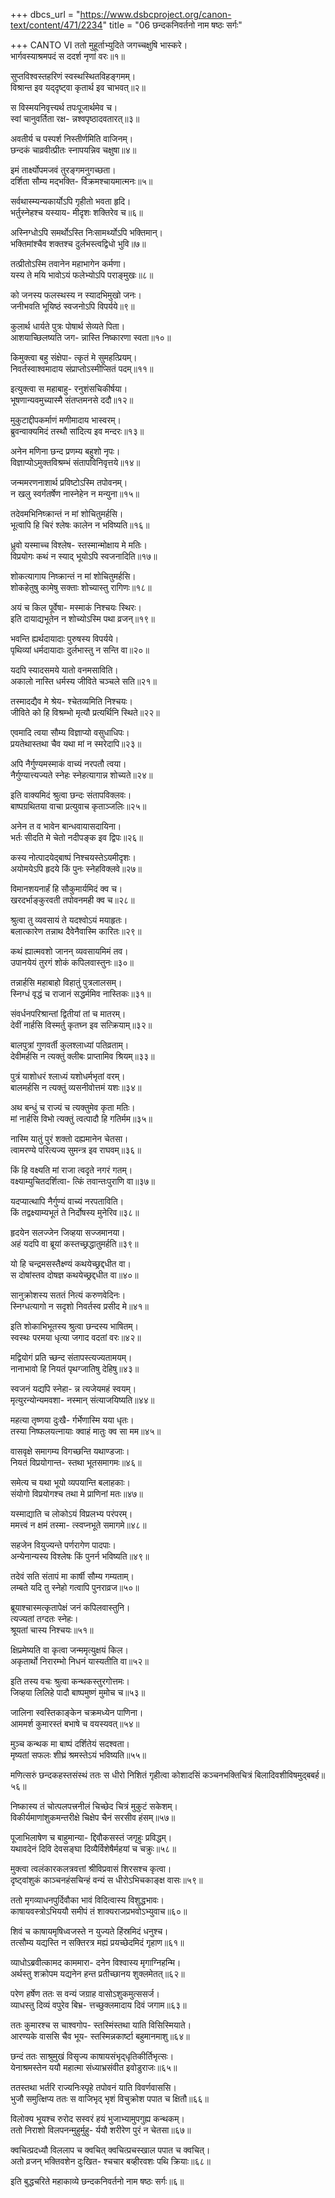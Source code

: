 +++
dbcs_url = "https://www.dsbcproject.org/canon-text/content/471/2234"
title = "06 छन्दकनिवर्तनो नाम षष्ठः सर्गः"

+++
CANTO VI
ततो मुहूर्ताभ्युदिते 
जगच्चक्षुषि भास्करे।  
भार्गवस्याश्रमपदं 
स ददर्श नृणां वरः॥१॥

सुप्तविश्वस्तहरिणं 
स्वस्थस्थितविहङ्गमम्।  
विश्रान्त इव यद्‍दृष्ट्वा 
कृतार्थ इव चाभवत्॥२॥

स विस्मयनिवृत्त्यर्थ
तपःपूजार्थमेव च।  
स्वां चानुवर्तिता रक्ष-
न्नश्वपृष्ठादवतारत्॥३॥

अवतीर्य च पस्पर्श 
निस्तीर्णमिति वाजिनम्।  
छन्दकं चाव्रवीत्प्रीतः
स्नापयन्निव चक्षुषा॥४॥

इमं तार्क्ष्योपमजवं 
तुरङ्गमनुगच्छता।  
दर्शिता सौम्य मद्भक्ति-
र्विक्रमश्चायमात्मनः॥५॥

सर्वथास्म्यन्यकार्योऽपि 
गृहीतो भवता हृदि।  
भर्तुस्नेहश्च यस्याय-
मीदृशः शक्तिरेव च॥६॥

अस्निग्धोऽपि समर्थोऽस्ति
निःसामर्थ्योऽपि भक्तिमान्।  
भक्तिमांश्चैव शक्तश्च 
दुर्लभस्त्वद्विधो भुवि॥७॥

तत्प्रीतोऽस्मि तवानेन 
महाभागेन कर्मणा।  
यस्य ते मयि भावोऽयं 
फलेभ्योऽपि पराङ्मुखः॥८॥

को जनस्य फलस्थस्य 
न स्यादभिमुखो जनः।  
जनीभवति भूयिष्ठं 
स्वजनोऽपि विपर्यये॥९॥

कुलार्थ धार्यते पुत्रः 
पोषार्थ सेव्यते पिता।  
आशयाच्छिलष्यति जग-
न्नास्ति निष्कारणा स्वता॥१०॥

किमुक्त्‍वा बहु संक्षेपा-
त्कृतं मे सुमहत्प्रियम्।  
निवर्तस्वाश्वमादाय 
संप्राप्तोऽस्मीप्सितं पदम्॥११॥

इत्युक्त्‍वा स महाबाहु-
रनुशंसचिकीर्षया।  
भूषणान्यवमुच्यास्मै
संतप्तमनसे ददौ॥१२॥

मुकुटाद्दीपकर्माणं 
मणीमादाय भास्वरम्।  
ब्रुवन्वाक्यमिदं तस्थौ 
सांदित्य इव मन्दरः॥१३॥

अनेन मणिना छन्द 
प्रणम्य बहुशो नृपः।  
विज्ञाप्योऽमुक्तविश्रम्भं 
संतापविनिवृत्तये॥१४॥

जन्ममरणनाशार्थ
प्रविष्टोऽस्मि तपोवनम्।  
न खलु स्वर्गतर्षेण
नास्नेहेन न मन्युना॥१५॥

तदेवमभिनिष्क्रान्तं 
न मां शोचितुमर्हसि।  
भूत्वापि हि चिरं श्लेषः
कालेन न भविष्यति॥१६॥

ध्रुवो यस्माच्च विश्लेष-
स्तस्मान्मोक्षाय मे मतिः।  
विप्रयोगः कथं न स्याद् 
भूयोऽपि स्वजनादिति॥१७॥

शोकत्यागाय निष्क्रान्तं 
न मां शोचितुमर्हसि।  
शोकहेतुषु कामेषु
सक्ताः शोच्यास्तु रागिणः॥१८॥

अयं च किल पूर्वेषा-
मस्माकं निश्चयः स्थिरः।  
इति दायाद्यभूतेन 
न शोच्योऽस्मि पथा व्रजन्॥१९॥

भवन्ति ह्यर्थदायादाः 
पुरुषस्य विपर्यये।  
पृथिव्यां धर्मदायादाः 
दुर्लभास्तु न सन्ति वा॥२०॥

यदपि स्यादसमये 
यातो वनमसाविति।  
अकालो नास्ति धर्मस्य 
जीविते चञ्चले सति॥२१॥

तस्मादद्यैव मे श्रेय-
श्चेतव्यमिति निश्चयः।  
जीविते को हि विश्रम्भो 
मृत्यौ प्रत्यर्थिनि स्थिते॥२२॥

एवमादि त्वया सौम्य 
विज्ञाप्यो वसुधाधिपः।  
प्रयतेथास्तथा चैव 
यथा मां न स्मरेदापि॥२३॥

अपि नैर्गुण्यमस्माकं 
वाच्यं नरपतौ त्वया।  
नैर्गुण्यात्त्यज्यते स्नेहः 
स्नेहत्यागान्न शोच्यते॥२४॥

इति वाक्यमिदं श्रुत्वा 
छन्दः संतापविक्लवः।  
बाष्पग्रथितया वाचा 
प्रत्युवाच कृताञ्जलिः॥२५॥

अनेन त व भावेन 
बान्धवायासदायिना।  
भर्तः सीदति मे चेतो 
नदीपङ्क इव द्विपः॥२६॥

कस्य नोत्पादयेद्‍बाष्पं 
निश्चयस्तेऽयमीदृशः।  
अयोमयेऽपि हृदये 
किं पुनः स्नेहविक्लवे॥२७॥

विमानशयनार्हं हि 
सौकुमार्यमिदं क्व च।  
खरदर्भाङ्‍कुरवती 
तपोवनमही क्व च॥२८॥

श्रुत्वा तु व्यवसायं ते 
यदश्वोऽयं मयाहृतः।  
बलात्कारेण तन्नाथ 
दैवेनैवास्मि कारितः॥२९॥

कथं ह्यात्मवशो जानन्
व्यवसायमिमं तव।  
उपानयेयं तुरगं 
शोकं कपिलवास्तुनः॥३०॥

तन्नार्हसि महाबाहो 
विहातुं पुत्रलालसम्।  
स्निग्धं वृद्धं च राजानं 
सद्धर्ममिव नास्तिकः॥३१॥

संवर्धनपरिश्रान्तां 
द्वितीयां तां च मातरम्।  
देवीं नार्हसि विस्मर्तु 
कृतघ्न इव सत्क्रियाम्॥३२॥

बालपुत्रां गुणवर्ती 
कुलश्लाध्यां पतिव्रताम्।  
देवीमर्हसि न त्यक्तुं 
क्लीबः प्राप्तामिव श्रियम्॥३३॥

पुत्रं याशोधरं श्लाध्यं 
यशोधर्मभृतां वरम्।  
बालमर्हसि न त्यक्तुं 
व्यसनीवोत्तमं यशः॥३४॥

अथ बन्धुं च राज्यं च 
त्यक्तुमेव कृता मतिः।  
मां नार्हसि विभो त्यक्तुं 
त्वत्पादौ हि गतिर्मम॥३५॥

नास्मि यातुं पुरं शक्तो 
दह्यमानेन चेतसा।  
त्वामरण्ये परित्यज्य 
सुमन्त्र इव राघवम्॥३६॥

किं हि वक्ष्यति मां राजा 
त्वदृते नगरं गतम्।  
वक्ष्याम्युचितदर्शित्वा-
त्किं तवान्तःपुराणि वा॥३७॥

यदप्यात्थापि नैर्गुण्यं 
वाच्यं नरपताविति।  
किं तद्वक्ष्याम्यभूतं ते 
निर्दोषस्य मुनेरिव॥३८॥

हृदयेन सलज्जेन 
जिव्हया सज्जमानया।  
अहं यदपि वा ब्रूयां 
कस्तच्छ्रद्धातुमर्हति॥३९॥

यो हि चन्द्रमसस्तैक्ष्ण्यं 
कथयेच्छ्रद्दधीत वा।  
स दोषांस्तव दोषज्ञ 
कथयेच्छ्रद्दधीत वा॥४०॥

सानुक्रोशस्य सततं 
नित्यं करुणवेदिनः।  
स्निग्धत्यागो न सदृशो 
निवर्तस्व प्रसीद मे॥४१॥

इति शोकाभिभूतस्य 
श्रुत्वा छन्दस्य भाषितम्।  
स्वस्थः परमया धृत्या 
जगाद वदतां वरः॥४२॥

मद्वियोगं प्रति च्छन्द 
संतापस्त्यज्यतामयम्।  
नानाभावो हि नियतं 
पृथग्जातिषु देहिषु॥४३॥

स्वजनं यद्यपि स्नेहा-
न्न त्यजेयमहं स्वयम्।  
मृत्युरन्योन्यमवशा-
नस्मान् संत्याजयिष्यति॥४४॥

महत्या तृष्णया दुःखै-
र्गर्भेणास्मि यया धृतः।  
तस्या निष्फलयत्नायाः 
क्वाहं मातुः क्व सा मम॥४५॥

वासवृक्षे समागम्य 
विगच्छन्ति यथाण्डजाः।  
नियतं विप्रयोगान्त-
स्तथा भूतसमागमः॥४६॥

समेत्य च यथा भूयो 
व्यपयान्ति बलाहकाः।  
संयोगो विप्रयोगश्च
तथा मे प्राणिनां मतः॥४७॥

यस्माद्याति च लोकोऽयं 
विप्रलभ्य परंपरम्।  
ममत्त्वं न क्षमं तस्मा-
त्स्वप्नभूते समागमे॥४८॥

सहजेन वियुज्यन्ते 
पर्णरागेण पादपाः।  
अन्येनान्यस्य विश्लेषः 
किं पुनर्न भविष्यति॥४९॥

तदेवं सति संतापं 
मा कार्षी सौम्य गम्यताम्।  
लम्बते यदि तु स्नेहो 
गत्वापि पुनराव्रज॥५०॥

ब्रूयाश्चास्मत्कृतापेक्षं 
जनं कपिलवास्तुनि।  
त्यज्यतां तग्दतः स्नेहः।  
श्रूयतां चास्य निश्चयः॥५१॥

क्षिप्रमेष्यति वा कृत्वा 
जन्ममृत्युक्षयं किल।  
अकृतार्थो निरारम्भो 
निधनं यास्यतीति वा॥५२॥

इति तस्य वचः श्रुत्वा 
कन्थकस्तुरगोत्तमः।  
जिव्हया लिलिहे पादौ 
बाष्पमुष्णं मुमोच च॥५३॥

जालिना स्वस्तिकाङ्केन
चक्रमध्येन पाणिना।  
आममर्श कुमारस्तं 
बभाषे च वयस्यवत्॥५४॥

मुञ्च कन्थक मा बाष्पं 
दर्शितेयं सदश्वता।  
मृष्यतां सफलः शीघ्रं 
श्रमस्तेऽयं भविष्यति॥५५॥

मणित्सरुं छन्दकहस्तसंस्थं 
ततः स धीरो निशितं गृहीत्वा 
कोशादसिं कञ्चनभक्तिचित्रं 
बिलादिवशीविषमुद्‍बबर्ह॥५६॥

निष्कास्य तं चोत्पलपत्त्रनीलं 
चिच्छेद चित्रं मुकुटं सकेशम्।  
विकीर्यमाणांशुकमन्तरीक्षे
चिक्षेप चैनं सरसीव हंसम्॥५७॥

पूजाभिलाषेण च बाहुमान्या-
द्दिवौकसस्तं जगृहुः प्रविद्धम्।  
यथावदेनं दिवि देवसङ्घा 
दिव्यैर्विशेषैर्महयां च चक्रुः॥५८॥

मुक्त्‍वा त्वलंकारकलत्रवत्तां
श्रीविप्रवासं शिरसश्च कृत्वा।  
दृष्ट्‍वांशुकं काञ्चनहंसचिन्हं 
वन्यं स धीरोऽभिचकाङ्क्ष वासः॥५९॥

ततो मृगव्याधनपुर्दिवौका 
भावं विदित्वास्य विशुद्धभावः।  
काषायवस्त्रोऽभिययौ समीपं 
तं शाक्यराजप्रभवोऽभ्युवाच॥६०॥

शिवं च काषायमृषिध्वजस्ते
न युज्यते हिंस्रमिदं धनुश्च।  
तत्सौम्य यद्यस्ति न सक्तिरत्र 
मह्यं प्रयच्छेदमिदं गृहाण॥६१॥

व्याधोऽब्रवीत्कामद काममारा-
दनेन विश्वास्य मृगाग्निहन्मि।  
अर्थस्तु शक्रोपम यद्यनेन 
हन्त प्रतीच्छानय शुक्लमेतत्॥६२॥

परेण हर्षेण ततः स वन्यं 
जग्राह वासोऽशुकमुत्ससर्ज।  
व्याधस्तु दिव्यं वपुरेव बिभ्र-
त्तच्छुक्लमादाय दिवं जगाम॥६३॥

ततः कुमारश्च स चाश्वगोप-
स्तस्मिंस्तथा याति विसिस्मियाते।  
आरण्यके वाससि चैव भूय-
स्तस्मिन्नकार्ष्टा बहुमानमाशु॥६४॥

छन्दं ततः साश्रुमुखं विसृज्य
काषायसंभृद्‍धृतिकीर्तिभृत्सः।  
येनाश्रमस्तेन ययौ महात्मा
संध्याभ्रसंवीत इवोडुराजः॥६५॥

ततस्तथा भर्तरि राज्यनिःस्पृहे
तपोवनं याति विवर्णवाससि।  
भुजौ समुत्क्षिप्य ततः स वाजिभृद् 
भृशं विचुक्रोश पपात च क्षितौ॥६६॥

विलोक्य भूयश्च रुरोद सस्वरं 
हयं भुजाभ्यामुपगुह्य कन्थकम्।  
ततो निराशो विलपनन्मुहुर्मुहु-
र्ययौ शरीरेण पुरं न चेतसा॥६७॥

क्वचित्प्रदध्यौ विललाप च क्वचित् 
क्वचित्प्रचस्खाल पपात च क्वचित्।  
अतो व्रजन् भक्तिवशेन दुःखित-
श्चचार बव्हीरवशः पथि क्रियाः॥६८॥

इति बुद्धचरिते महाकाव्ये 
छन्दकनिवर्तनो नाम षष्ठः सर्गः॥६॥

